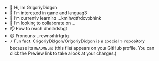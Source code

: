 - 👋 Hi, Im GrigoriyDidgon
- 👀 I’m interested in game and languag3
- 🌱 I’m currently learning ...kmjhygtfrdcvgbhjnk
- 💞️ I’m looking to collaborate on ...
- 📫 How to reach dhndrdsbgt
- 😄 Pronouns: ..rewnsrhtrtgrtg
- ⚡ Fun fact:
GrigoriyDidgon/GrigoriyDidgon is a special ✨ repository because its `README.md` (this file) appears on your GitHub profile.
You can click the Preview link to take a look at your changes.)
